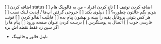 [ ] اضافه کردن status
[ ] اضافه کردن نوتیف
[ ] ناج کردن افراد - من به فالوینگ هام بتونم بگم حالتون چطوره؟
[ ] دیپلوی بکند
[ ] خروجی گرفتن اپ‌ها / آپدیت لینک نصب
[ ] هر کس بتونی پروفایل بقیه را ببینه و بهشون پیام بده
[ ] قابلیت آنفالو کردن
[ ] فونت فارسی خوب
[ ] اتصال به پوستگرس
[ ] درست کردن عنوان صفحه وروذ
[ ] پیام ها را اگر سین زد فقط نقظه اش بره
- تایتل فالور و فالوینگ